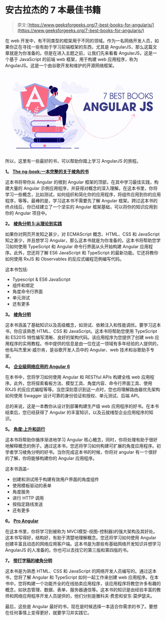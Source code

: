 # 安古拉杰的 7 本最佳书籍

> 原文:[https://www.geeksforgeeks.org/7-best-books-for-angularjs/](https://www.geeksforgeeks.org/7-best-books-for-angularjs/)

在 web 开发中，有不同类型的框架用于不同的领域。作为一名网络开发人员，如果你正在寻找一些有助于学习前端框架的东西，尤其是 AngularJS，那么这篇文章就是为你准备的。但是在进入主题之前，让我们先来看看 AngularJS，这是一个基于 JavaScript 的前端 web 框架，用于构建 web 应用程序，称为 AngularJS。这是一个由谷歌开发和维护的开源网络框架。

![](img/1e12842832324e9163858fcee6adef91.png)

所以，这里有一些最好的书，可以帮助你踏上学习 AngularJS 的旅程。

**1。** [**The ng-book:一本完整的关于棱角的书**](https://www.amazon.in/Ng-Book-Complete-Angular-Nathan-Murray/dp/1985170280)

这本书将带你从 Angular 的根到 Angular 框架的顶部，在其中学习最佳实践，构建大量的 Angular 示例应用程序，并获得对概念的深入理解。在这本书里，你将学习一些概念，比如测试，如何组织和简化你的应用程序，将组件应用到你的应用程序，等等。最棒的是，学习这本书不需要先了解 Angular 框架。跨过这本书的终点线后，你已经建立了一个坚实的 Angular 框架基础，可以将你的知识应用到你的 Angular 项目中。

**2。** [**棱角分明 5:从理论到实践**](https://www.amazon.in/Angular-Practice-applications-tomorrow-framework-ebook/dp/B01N9S0CZN)

如果你对网页开发知之甚少，对 ECMAScript 概念、HTML、CSS 和 JavaScript 知之甚少，并且想学习 Angular，那么这本书就是为你准备的。这本书将帮助您学习如何使用 TypeScript 和 Angular 命令行界面从头开始构建 Angular 应用程序。此外，您还将了解 ES6 JavaScript 和 TypeScript 的最新功能。它还将教你如何使用 RxJS 和 Observables 的反应式编程范例编写代码。

这本书包括:

*   Typescript & ES6 JavaScript
*   组件和绑定
*   角度命令行界面
*   单元测试
*   还有更多

**3。** [**棱角分明**](https://www.amazon.in/Angular-Action-Jeremy-Wilken/dp/1617293318)

这本书涵盖了基础知识以及高级概念，如测试、依赖注入和性能调优。要学习这本书，你应该熟悉 HTML、CSS 和 JavaScript。这本书将帮助您使用 TypeScript 和 ES2015 特性编写清晰、良好的架构代码。该应用程序为您提供了创建 web 应用程序的实用教程。书中提供的信息是由一位在这一领域有多年经验的人提供的，他名叫杰里米·威尔肯，是谷歌开发人员中的 Angular、web 技术和谷歌助手专家。

**4。** [**企业级网络应用的 Angular 6**](https://www.amazon.in/Angular-Enterprise-Ready-Web-Applications-production-ready-ebook/dp/B078PNWRDN)

在本书中，您将学习如何使用 Angular 和 RESTful APIs 构建全栈 web 应用程序。此外，您将探索看板方法、模型工具、角度内容、命令行界面工具、使用 RXJS 的反应式编程等等。当您深刻意识到这一点时，您也将理解路由器优先架构如何使用 Swagger 设计可靠的身份验证和授权、单元测试、后端 API。

总的来说，这是一本教你从设计到部署构建生产级 web 应用程序的好书。在本书结束后，您已经获得了 Angular 的丰富知识，以及云就绪型企业应用程序的知识。

**5。** [**角度:上升和运行**](https://www.amazon.in/Angular-Up-Running-Learning-Step-ebook/dp/B07DFTFMRK)

这本书将帮助你循序渐进地学习 Angular 核心概念，同时，你将处理有助于很好地解释概念的例子。通过这本书，您还将学习如何构建可扩展的角度应用程序。初学者学习棱角分明的好书。当你完成这本书的时候，你将对 angular 有一个很好的了解，你将能够构建你的 Angular 应用程序。

这本书涵盖–

*   创建和测试用于构建有效用户界面的角度组件
*   使用模板驱动的表单
*   角度服务
*   进行 HTTP 调用
*   按指定路线发送
*   还有更多

**6。** [**Pro Angular**](https://www.amazon.in/Pro-AngularJS-Experts-Voice-Development/dp/1430264489)

在这本书里，你将学习到被称为 MVC(模型-视图-控制器)的强大架构及其好处。这本书写得好，结构好，有助于清楚地理解概念。您还将学习如何使用 Angular 创建丰富且动态的网络应用客户端。这本书是为那些有基础网络开发知识并想学习 AngularJS 的人准备的。你也可以去找它的第三版和第四版的书。

**7。** [**带打字稿的棱角分明**](https://www.amazon.in/Angular-Development-TypeScript_p1-Yakov-Fain/dp/1617295345)

这本书是为熟悉 HTML、CSS 和 JavaScript 的网络开发人员编写的。通过这本书，您将了解 Angular 和 TypeScript 如何一起工作来创建 web 应用程序。在本书中，您将构建一个功能齐全的在线拍卖应用程序，该应用程序将教您许多有趣的概念，如状态管理、数据、表单、服务器通信等。这本书的知识是由经验丰富的教师和网络应用程序开发人员提供的，他们分别是雅科夫·费恩和安东·莫伊瑟夫。

最后，这些是 Angular 最好的书，现在是时候选择一本适合你需求的书了。要想在任何事情上变得更好，就要学习并实践它。